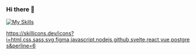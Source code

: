 ### Hi there 👋

[![My Skills](https://skillicons.dev/icons?i=html,css,sass,svg,figma,javascript,nodejs,github,svelte,react,vue,postgres&perline=6)](https://skillicons.dev)

https://skillicons.dev/icons?i=html,css,sass,svg,figma,javascript,nodejs,github,svelte,react,vue,postgres&perline=6
